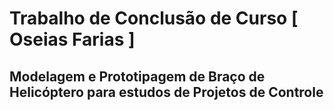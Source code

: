 # Trabalho de Conclusão de Curso [ Oseias Farias ]
## Modelagem e Prototipagem de Braço de Helicóptero para estudos de Projetos de Controle


